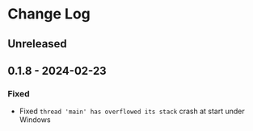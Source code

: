 # Change Log

## Unreleased

## 0.1.8 - 2024-02-23

### Fixed
 - Fixed `thread 'main' has overflowed its stack` crash at start under Windows